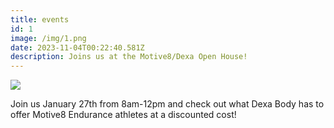 ```yaml
---
title: events
id: 1
image: /img/1.png
date: 2023-11-04T00:22:40.581Z
description: Joins us at the Motive8/Dexa Open House!
---
```

![](/img/flyerback.png)

Join us January 27th from 8am-12pm and check out what Dexa Body has to offer Motive8 Endurance athletes at a discounted cost!